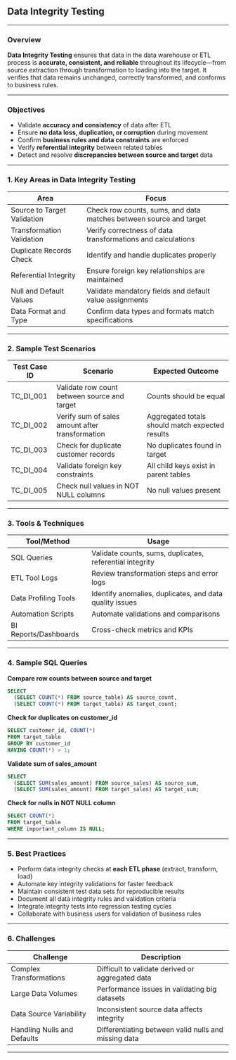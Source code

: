 ## **Data Integrity Testing**

---

### **Overview**

**Data Integrity Testing** ensures that data in the data warehouse or ETL process is **accurate, consistent, and reliable** throughout its lifecycle—from source extraction through transformation to loading into the target. It verifies that data remains unchanged, correctly transformed, and conforms to business rules.

---

### **Objectives**

* Validate **accuracy and consistency** of data after ETL
* Ensure **no data loss, duplication, or corruption** during movement
* Confirm **business rules and data constraints** are enforced
* Verify **referential integrity** between related tables
* Detect and resolve **discrepancies between source and target** data

---

### **1. Key Areas in Data Integrity Testing**

| Area                        | Focus                                                              |
| --------------------------- | ------------------------------------------------------------------ |
| Source to Target Validation | Check row counts, sums, and data matches between source and target |
| Transformation Validation   | Verify correctness of data transformations and calculations        |
| Duplicate Records Check     | Identify and handle duplicates properly                            |
| Referential Integrity       | Ensure foreign key relationships are maintained                    |
| Null and Default Values     | Validate mandatory fields and default value assignments            |
| Data Format and Type        | Confirm data types and formats match specifications                |

---

### **2. Sample Test Scenarios**

| Test Case ID | Scenario                                        | Expected Outcome                                |
| ------------ | ----------------------------------------------- | ----------------------------------------------- |
| TC\_DI\_001  | Validate row count between source and target    | Counts should be equal                          |
| TC\_DI\_002  | Verify sum of sales amount after transformation | Aggregated totals should match expected results |
| TC\_DI\_003  | Check for duplicate customer records            | No duplicates found in target                   |
| TC\_DI\_004  | Validate foreign key constraints                | All child keys exist in parent tables           |
| TC\_DI\_005  | Check null values in NOT NULL columns           | No null values present                          |

---

### **3. Tools & Techniques**

| Tool/Method           | Usage                                                    |
| --------------------- | -------------------------------------------------------- |
| SQL Queries           | Validate counts, sums, duplicates, referential integrity |
| ETL Tool Logs         | Review transformation steps and error logs               |
| Data Profiling Tools  | Identify anomalies, duplicates, and data quality issues  |
| Automation Scripts    | Automate validations and comparisons                     |
| BI Reports/Dashboards | Cross-check metrics and KPIs                             |

---

### **4. Sample SQL Queries**

**Compare row counts between source and target**

```sql
SELECT 
  (SELECT COUNT(*) FROM source_table) AS source_count,
  (SELECT COUNT(*) FROM target_table) AS target_count;
```

**Check for duplicates on customer\_id**

```sql
SELECT customer_id, COUNT(*) 
FROM target_table 
GROUP BY customer_id 
HAVING COUNT(*) > 1;
```

**Validate sum of sales\_amount**

```sql
SELECT 
  (SELECT SUM(sales_amount) FROM source_sales) AS source_sum,
  (SELECT SUM(sales_amount) FROM target_sales) AS target_sum;
```

**Check for nulls in NOT NULL column**

```sql
SELECT COUNT(*) 
FROM target_table 
WHERE important_column IS NULL;
```

---

### **5. Best Practices**

* Perform data integrity checks at **each ETL phase** (extract, transform, load)
* Automate key integrity validations for faster feedback
* Maintain consistent test data sets for reproducible results
* Document all data integrity rules and validation criteria
* Integrate integrity tests into regression testing cycles
* Collaborate with business users for validation of business rules

---

### **6. Challenges**

| Challenge                   | Description                                          |
| --------------------------- | ---------------------------------------------------- |
| Complex Transformations     | Difficult to validate derived or aggregated data     |
| Large Data Volumes          | Performance issues in validating big datasets        |
| Data Source Variability     | Inconsistent source data affects integrity           |
| Handling Nulls and Defaults | Differentiating between valid nulls and missing data |

---
